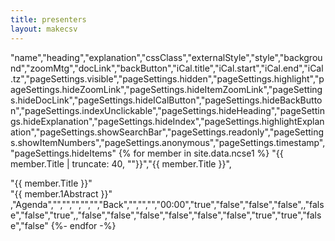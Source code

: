 ```yaml
---
title: presenters
layout: makecsv
---
```

"name","heading","explanation","cssClass","externalStyle","style","background","zoomMtg","docLink","backButton","iCal.title","iCal.start","iCal.end","iCal.tz","pageSettings.visible","pageSettings.hidden","pageSettings.highlight","pageSettings.hideZoomLink","pageSettings.hideItemZoomLink","pageSettings.hideDocLink","pageSettings.hideICalButton","pageSettings.hideBackButton","pageSettings.indexUnclickable","pageSettings.hideHeading","pageSettings.hideExplanation","pageSettings.hideIndex","pageSettings.highlightExplanation","pageSettings.showSearchBar","pageSettings.readonly","pageSettings.showItemNumbers","pageSettings.anonymous","pageSettings.timestamp","pageSettings.hideItems"
{% for member in site.data.ncse1 %}
"{{ member.Title | truncate: 40, ""}}","{{ member.Title }}",<div class='ki-title'>"{{ member.Title }}"</div><div>"{{ member.1Abstract }}"</div>,"Agenda","","","","","","Back","","","","00:00","true","false","false","false",,"false","false","true",,"false","false","false","false","false","false","true","true","false","false"
{%- endfor -%}